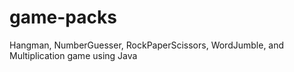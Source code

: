 # game-packs
Hangman, NumberGuesser, RockPaperScissors, WordJumble, and Multiplication game using Java
